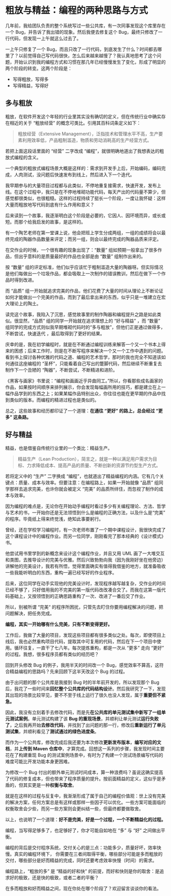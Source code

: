 

# 粗放与精益：编程的两种思路与方式

几年前，我给团队负责的整个系统写过一些公共库，有一次同事发现这个库里存在一个 Bug，并告诉了我出错的现象。然后我便去修复这个 Bug，最终只修改了一行代码，但发现一上午就这么过去了。

一上午只修复了一个 Bug，而且只改了一行代码，到底发生了什么？时间都去哪里了？以前觉得自己写代码很快，怎么后来越来越慢了？我认真地思考了这个问题，开始认识到我的编程方式和习惯在那几年已经慢慢发生了变化，形成了明显的两个阶段的转变。这两个阶段是：

- 写得粗放，写得多
- 写得精益，写得好

## 多与粗放

粗放，在软件开发这个年轻的行业里其实没有确切的定义，但在传统行业中确实存在相近的关于 “粗放经营” 的概念可类比。引用其百科词条定义如下：

> 粗放经营（Extensive Management），泛指技术和管理水平不高，生产要素利用效率低，产品粗制滥造，物质和劳动消耗高的生产经营方式。

若把上面这段话里面的 “经营” 二字改成 “编程”，就很明确地道出了我想表达的粗放式编程的含义。

一个典型的粗放式编程场景大概是这样的：需求到开发手上后，开始编码，编码完成，人肉测试，没问题后快速发布到线上，然后进入下一个迭代。

我早期参与的大量项目过程都与此类似，不停地重复接需求，快速开发，发布上线。在这个过程中，我只是在不停地堆砌功能代码，每天产出的代码量不算少，但感觉都很类似，也很粗糙。这样的过程持续了挺长一个阶段，一度让我怀疑：这样大量而粗放地写代码到底有什么作用和意义？

后来读到一个故事，我逐渐明白这个阶段是必要的，它因人、因环境而异，或长或短。而那个给我启发的故事，是这样的。

有一个陶艺老师在第一堂课上说，他会把班上学生分成两组，一组的成绩将会以最终完成的陶器作品数量来评定；而另一组，则会以最终完成的陶器品质来评定。

在交作业的时候，一个很有趣的现象出现了：“数量” 组如预期一般拿出了很多作品，但出乎意料的是质量最好的作品也全部是由 “数量” 组制作出来的。

按 “数量” 组的评定标准，他们似乎应该忙于粗制滥造大量的陶器呀。但实际情况是他们每做出一个垃圾作品，都会吸取上一次制作的错误教训，然后在做下一个作品时得到改进。

而 “品质” 组一开始就追求完美的作品，他们花费了大量的时间从理论上不断论证如何才能做出一个完美的作品，而到了最后拿出来的东西，似乎只是一堆建立在宏大理论上的陶土。

读完这个故事，我陷入了沉思，感觉故事里的制作陶器和编程提升之路是如此类似。很显然，“品质” 组的同学一开始就在追求理想上的 “好与精益” ，而 “数量” 组同学的完成方式则似我早期堆砌代码时的“多与粗放”，但他们正是通过做得多，不断尝试，快速迭代 ，最后取得到了更好的结果。

庆幸的是，我在初学编程时，就是在不断通过编程训练来解答一个又一个书本上得来的困惑；后来工作时，则是在不断写程序来解决一个又一个工作中遇到的问题。看到书上探讨各种优雅的代码之道、编程的艺术哲学，那时的我也完全不知道该如何通往这座编程的 “圣杯”，只能看着自己写出的蹩脚代码，然后继续不断重复去制作下一个丑陋的 “陶器”，不断尝试，不断精进和进阶。

《黑客与画家》书里说：“编程和画画近乎异曲同工。”所以，你看那些成名画家的作品，如果按时间顺序来排列展示，你会发现每幅画所用的技巧，都是建立在上一幅作品学到的东西之上；如果某幅作品特别出众，你往往也能在更早期的作品中找到类似的版本。而编程的精进过程也是类似的。

总之，这些故事和经历都印证了一个道理：**在通往 “更好” 的路上，总会经过 “更多” 这条路。**

## 好与精益

精益，也是借鉴自传统行业里的一个类比：精益生产。

> 精益生产（Lean Production），简言之，就是一种以满足用户需求为目标、力求降低成本、提高产品的质量、不断创新的资源节约型生产方式。

若将定义中的 “生产” 二字换成 “编程”，也就道出了精益编程的内涵。它有几个关键点：质量、成本与效率。但要注意：在编程路上，如果一开始就像 “品质” 组同学那样去追求完美，也许你就会被定义 “完美” 的品质所绊住，而忽视了制作的成本与效率。

因为编程的难点是，无论你在开始动手编程时看过多少有关编程理论、方法、哲学与艺术的书，一开始你还是无法领悟到什么是编程的正确方法，以及什么是“完美” 的程序。毕竟纸上得来终觉浅，绝知此事要躬行。

曾经，还在学校学习编程时，有一次老师布置了一个期中课程设计，我很快完成了这个课程设计中的编程作业。而另一位同学，刚刚看完了那本经典的《设计模式》书。

他尝试用书里学到的新概念来设计这个编程作业，并且又用 UML 画了一大堆交互和类图，去推导设计的完美与优雅。然后兴致勃勃向我（因为我刚好坐在他旁边）讲解他的完美设计，我若有所悟，觉得里面确实有值得我借鉴的地方，就准备吸收一些我能听明白的东西，重构一遍已经写好的作业程序。

后来，这位同学在动手实现他的完美设计时，发现程序越写越复杂，交作业的时间已经不够了，只好借用我的不完美的第一版代码改改凑合交了。而我在这第一版代码基础上，又按领悟到的正确思路重构了一次、改进了一番后交了作业。

所以，别被所谓 “完美“ 的程序所困扰，只管先去盯住你要用编程解决的问题，把问题解决，把任务完成。

**编程，其实一开始哪有什么完美，只有不断变得更好。**

工作后，我做了大量的项目，发现这些项目都有很多类似之处。每次，即使项目上线后，我也必然重构项目代码，提取其中可复用的代码，然后在下一个项目中使用。循环往复，一直干了七八年。每次提炼重构，都是一次从 “更多” 走向 “更好” 的过程。我想，很多程序员都有类似的经历吧？



回到开头修改 Bug 的例子，我用半天的时间改一个 Bug，感觉效率不算高，这符合精益编程的思路吗？先来回顾下这半天改这个 Bug 的过程。

由于出问题的那个公共库是我接到 Bug 时的半年前开发的，所以发现那个 Bug 后，我花了一些时间来**回忆整个公共库的代码结构设计**。然后我研究了一下，发现其出现的场景比较罕见，要不不至于线上运行了很久也没人发现，属于**重要但不紧急。**

因此，我没有立刻着手去修改代码，而是先**在公共库的单元测试集中新写了一组单元测试案例**。单元测试构建了该 **Bug 的重现场景**，并顺利让单元测试**运行失败了**，之后我再开始**去修改代码**，并找到了出问题的那一行，修改后**重新运行了单元测试集**，并顺利看见了**测试通过的绿色进度条**。

而作为一个公共库，修改完成后我还要为本次修改**更新发布版本**，**编写对应的文档**，并**上传到 Maven 仓库中**，才算完成。回想这一系列的步骤，我发现时间主要花在了构建重现 Bug 的测试案例场景中，有时为了构建一个测试场景编写代码的难度可能比开发功能本身更困难。



为修改一个 Bug 付出的额外单元测试时间成本，算一种浪费吗？虽说这确实提高了代码的修复成本，但也带来了程序质量的提升。按前面精益的定义，这似乎是矛盾的，但其实更是一种**权衡与取舍**。

就是在这样的过程与反复中，我渐渐形成了属于自己的编程价值观：世上没有完美的解决方案，任何方案总是有这样或那样一些因子可以优化。一些方案可能面临的权衡取舍会少些，而另一些方案则会更纠结一些，但最终都要做取舍。

以上，也说明了一个道理：**好不是完美，好是一个过程，一个不断精益化的过程。**

编程，当写得足够多了，也足够好了，你才可能自如地在 “多” 与 “好” 之间做出平衡。

编程的背后是交付程序系统，交付关心的是三点：功能多少，质量好坏，效率快慢。真实的编程环境下， 你需要在三者间取得平衡，哪些部分可能是多而粗放的交付，哪些部分是好而精益的完成，同时还要考虑效率快慢（时间）的需求。

编程路上，“粗放的多” 是 “精益的好和快” 的前提，而好和快则是你的取舍：是追求好的极致，还是快的极致，或者二者的平衡？

在多而粗放和好而精益之间，现在你处在哪个阶段了？欢迎留言谈谈你的看法。













































